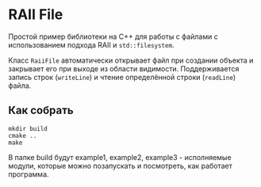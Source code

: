 # RAII File

Простой пример библиотеки на C++ для работы с файлами с использованием подхода RAII и `std::filesystem`.

Класс `RaiiFile` автоматически открывает файл при создании объекта и закрывает его при выходе из области видимости. Поддерживается запись строк (`writeLine`) и чтение определённой строки (`readLine`) файла.

## Как собрать
```
mkdir build
cmake .. 
make
```

В папке build будут example1, example2, example3 - исполняемые модули, которые можно позапускать и посмотреть, как работает программа.

